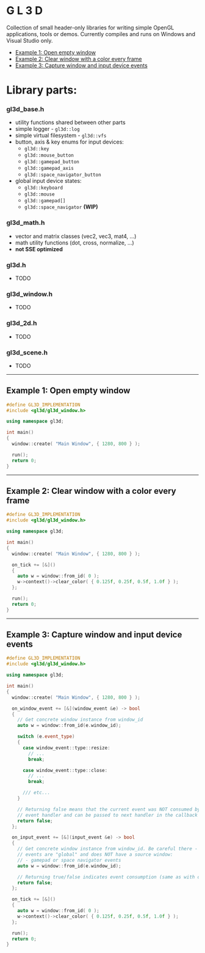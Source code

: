 # **G L** 3 D
Collection of small header-only libraries for writing simple OpenGL applications, tools or demos. Currently compiles and runs on Windows and Visual Studio only.

+ [Example 1: Open empty window](#example1)
+ [Example 2: Clear window with a color every frame](#example2)
+ [Example 3: Capture window and input device events](#example3)

# Library parts:

### gl3d_base.h
- utility functions shared between other parts
- simple logger - `gl3d::log`
- simple virtual filesystem - `gl3d::vfs`
- button, axis & key enums for input devices:
  - `gl3d::key`
  - `gl3d::mouse_button`
  - `gl3d::gamepad_button`
  - `gl3d::gamepad_axis`
  - `gl3d::space_navigator_button`
- global input device states:
  - `gl3d::keyboard`
  - `gl3d::mouse`
  - `gl3d::gamepad[]`
  - `gl3d::space_navigator` **(WIP)**

### gl3d_math.h
- vector and matrix classes (vec2, vec3, mat4, ...)
- math utility functions (dot, cross, normalize, ...)
- **not SSE optimized**

### gl3d.h
- TODO

### gl3d_window.h
- TODO

### gl3d_2d.h
- TODO

### gl3d_scene.h
- TODO

---

<a id="example1"></a>
## Example 1: Open empty window

```cpp
#define GL3D_IMPLEMENTATION
#include <gl3d/gl3d_window.h>

using namespace gl3d;

int main()
{
  window::create( "Main Window", { 1280, 800 } );

  run();
  return 0;
}
```

---

<a id="example2"></a>
## Example 2: Clear window with a color every frame

```cpp
#define GL3D_IMPLEMENTATION
#include <gl3d/gl3d_window.h>

using namespace gl3d;

int main()
{
  window::create( "Main Window", { 1280, 800 } );

  on_tick += [&]()
  {
    auto w = window::from_id( 0 );
    w->context()->clear_color( { 0.125f, 0.25f, 0.5f, 1.0f } );
  };

  run();
  return 0;
}
```

---

<a id="example3"></a>
## Example 3: Capture window and input device events

```cpp
#define GL3D_IMPLEMENTATION
#include <gl3d/gl3d_window.h>

using namespace gl3d;

int main()
{
  window::create( "Main Window", { 1280, 800 } );

  on_window_event += [&](window_event &e) -> bool
  {
    // Get concrete window instance from window_id
    auto w = window::from_id(e.window_id);

    switch (e.event_type)
    {
      case window_event::type::resize:
        // ...
        break;

      case window_event::type::close:
        // ...
        break;

      /// etc...
    }

    // Returning false means that the current event was NOT consumed by this
    // event handler and can be passed to next handler in the callback chain
    return false;
  };

  on_input_event += [&](input_event &e) -> bool
  {
    // Get concrete window instance from window_id. Be careful there - some input
    // events are "global" and does NOT have a source window:
    // - gamepad or space navigator events
    auto w = window::from_id(e.window_id);

    // Returning true/false indicates event consumption (same as with on_window_event)
    return false;
  };

  on_tick += [&]()
  {
    auto w = window::from_id( 0 );
    w->context()->clear_color( { 0.125f, 0.25f, 0.5f, 1.0f } );
  };

  run();
  return 0;
}
```
